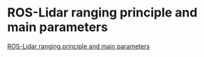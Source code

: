 # ROS-Lidar ranging principle and main parameters
[ROS-Lidar ranging principle and main parameters](https://aiwithcloud.com/2022/09/19/ros_lidar_ranging_principle_and_main_parameters/)